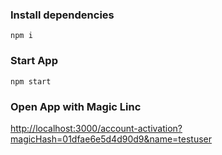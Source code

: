 ### Install dependencies
`npm i`

### Start App
`npm start`

### Open App with Magic Linc
[http://localhost:3000/account-activation?magicHash=01dfae6e5d4d90d9&name=testuser](http://localhost:3000/account-activation?magicHash=01dfae6e5d4d90d9&name=testuser)